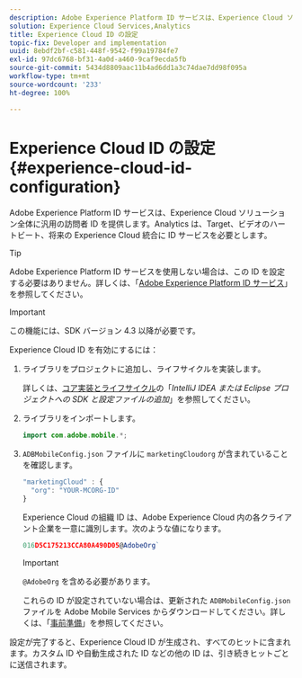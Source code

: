```yaml
---
description: Adobe Experience Platform ID サービスは、Experience Cloud ソリューション全体に汎用の訪問者 ID を提供します。Analytics は、Target、ビデオのハートビート、将来の Experience Cloud 統合に ID サービスを必要とします。
solution: Experience Cloud Services,Analytics
title: Experience Cloud ID の設定
topic-fix: Developer and implementation
uuid: 8ebdf2bf-c581-448f-9542-f99a19784fe7
exl-id: 97dc6768-bf31-4a0d-a460-9caf9ecda5fb
source-git-commit: 5434d8809aac11b4ad6dd1a3c74dae7dd98f095a
workflow-type: tm+mt
source-wordcount: '233'
ht-degree: 100%

---
```


# Experience Cloud ID の設定 {#experience-cloud-id-configuration}

Adobe Experience Platform ID サービスは、Experience Cloud ソリューション全体に汎用の訪問者 ID を提供します。Analytics は、Target、ビデオのハートビート、将来の Experience Cloud 統合に ID サービスを必要とします。

>[!TIP]
>
>Adobe Experience Platform ID サービスを使用しない場合は、この ID を設定する必要はありません。詳しくは、「[Adobe Experience Platform ID サービス](https://experienceleague.adobe.com/docs/id-service/using/home.html?lang=ja)」を参照してください。

>[!IMPORTANT]
>
>この機能には、SDK バージョン 4.3 以降が必要です。

Experience Cloud ID を有効にするには：

1. ライブラリをプロジェクトに追加し、ライフサイクルを実装します。

   詳しくは、[コア実装とライフサイクル](/help/android/getting-started/dev-qs.md)の「*IntelliJ IDEA または Eclipse プロジェクトへの SDK と設定ファイルの追加*」を参照してください。

1. ライブラリをインポートします。

   ```java
   import com.adobe.mobile.*;
   ```

1. `ADBMobileConfig.json` ファイルに `marketingCloudorg` が含まれていることを確認します。

   ```js
   "marketingCloud" : { 
     "org": "YOUR-MCORG-ID" 
   }
   ```

   Experience Cloud の組織 ID は、Adobe Experience Cloud 内の各クライアント企業を一意に識別します。次のような値になります。

   ```js
   016D5C175213CCA80A490D05@AdobeOrg`
   ```

   >[!IMPORTANT]
   >
   >`@AdobeOrg` を含める必要があります。

   これらの ID が設定されていない場合は、更新された `ADBMobileConfig.json` ファイルを Adobe Mobile Services からダウンロードしてください。詳しくは、「[事前準備](/help/android/getting-started/requirements.md)」を参照してください。

設定が完了すると、Experience Cloud ID が生成され、すべてのヒットに含まれます。カスタム ID や自動生成された ID などの他の ID は、引き続きヒットごとに送信されます。
